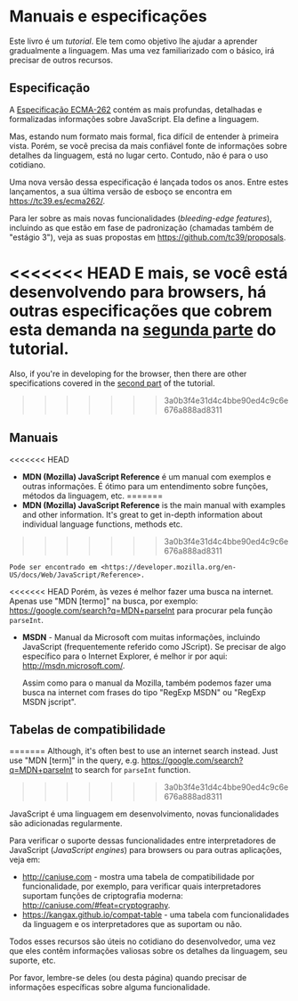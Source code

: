 
# Manuais e especificações

Este livro é um *tutorial*. Ele tem como objetivo lhe ajudar a aprender gradualmente a linguagem. Mas uma vez familiarizado com o básico, irá precisar de outros recursos.

## Especificação

A [Especificação ECMA-262](https://www.ecma-international.org/publications/standards/Ecma-262.htm) contém as mais profundas, detalhadas e formalizadas informações sobre JavaScript. Ela define a linguagem.

Mas, estando num formato mais formal, fica difícil de entender à primeira vista. Porém, se você precisa da mais confiável fonte de informações sobre detalhes da linguagem, está no lugar certo. Contudo, não é para o uso cotidiano.

Uma nova versão dessa especificação é lançada todos os anos. Entre estes lançamentos, a sua última versão de esboço se encontra em <https://tc39.es/ecma262/>.

Para ler sobre as mais novas funcionalidades (*bleeding-edge features*), incluindo as que estão em fase de padronização (chamadas também de "estágio 3"), veja as suas propostas em <https://github.com/tc39/proposals>.

<<<<<<< HEAD
E mais, se você está desenvolvendo para browsers, há outras especificações que cobrem esta demanda na [segunda parte](info:browser-environment) do tutorial.
=======
Also, if you're in developing for the browser, then there are other specifications covered in the [second part](info:browser-environment) of the tutorial.
>>>>>>> 3a0b3f4e31d4c4bbe90ed4c9c6e676a888ad8311

## Manuais

<<<<<<< HEAD
- **MDN (Mozilla) JavaScript Reference**  é um manual com exemplos e outras informações. É ótimo para um entendimento sobre funções, métodos da linguagem, etc.
=======
- **MDN (Mozilla) JavaScript Reference** is the main manual with examples and other information. It's great to get in-depth information about individual language functions, methods etc.
>>>>>>> 3a0b3f4e31d4c4bbe90ed4c9c6e676a888ad8311

	Pode ser encontrado em <https://developer.mozilla.org/en-US/docs/Web/JavaScript/Reference>.

<<<<<<< HEAD
	Porém, às vezes é melhor fazer uma busca na internet. Apenas use "MDN [termo]" na busca, por exemplo: <https://google.com/search?q=MDN+parseInt> para procurar pela função `parseInt`.

- **MSDN** - Manual da Microsoft com muitas informações, incluindo JavaScript (frequentemente referido como JScript). Se precisar de algo específico para o Internet Explorer, é melhor ir por aqui: <http://msdn.microsoft.com/>.

	Assim como para o manual da Mozilla, também podemos fazer uma busca na internet com frases do tipo "RegExp MSDN" ou "RegExp MSDN jscript".

## Tabelas de compatibilidade
=======
Although, it's often best to use an internet search instead. Just use "MDN [term]" in the query, e.g. <https://google.com/search?q=MDN+parseInt> to search for `parseInt` function.
>>>>>>> 3a0b3f4e31d4c4bbe90ed4c9c6e676a888ad8311

JavaScript é uma linguagem em desenvolvimento, novas funcionalidades são adicionadas regularmente.

Para verificar o suporte dessas funcionalidades entre interpretadores de JavaScript (*JavaScript engines*) para browsers ou para outras aplicações, veja em:

- <http://caniuse.com> - mostra uma tabela de compatibilidade por funcionalidade, por exemplo, para verificar quais interpretadores suportam funções de criptografia moderna: <http://caniuse.com/#feat=cryptography>.
- <https://kangax.github.io/compat-table> - uma tabela com funcionalidades da linguagem e os interpretadores que as suportam ou não.

Todos esses recursos são úteis no cotidiano do desenvolvedor, uma vez que eles contêm informações valiosas sobre os detalhes da linguagem, seu suporte, etc.

Por favor, lembre-se deles (ou desta página) quando precisar de informações específicas sobre alguma funcionalidade.
